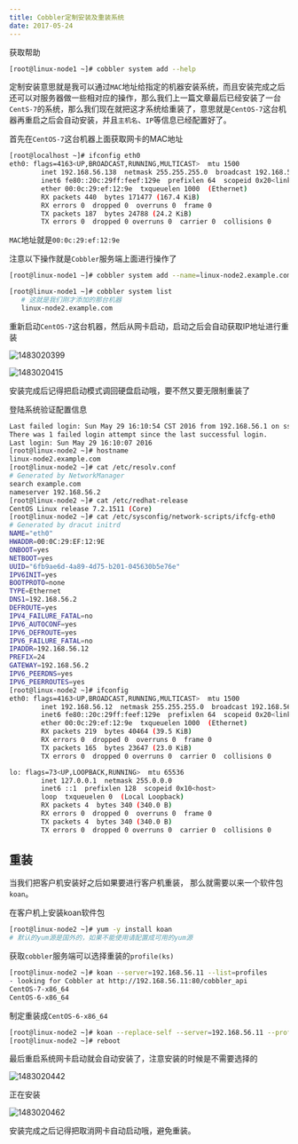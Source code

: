 ```yaml
---
title: Cobbler定制安装及重装系统
date: 2017-05-24
---
```


获取帮助

```bash
[root@linux-node1 ~]# cobbler system add --help
```

定制安装意思就是我可以通过`MAC`地址给指定的机器安装系统，而且安装完成之后还可以对服务器做一些相对应的操作，那么我们上一篇文章最后已经安装了一台`CentS-7`的系统，那么我们现在就把这才系统给重装了，意思就是`CentOS-7`这台机器再重启之后会自动安装，并且`主机名`、`IP`等信息已经配置好了。

首先在`CentOS-7`这台机器上面获取网卡的MAC地址

```bash
[root@localhost ~]# ifconfig eth0
eth0: flags=4163<UP,BROADCAST,RUNNING,MULTICAST>  mtu 1500
        inet 192.168.56.138  netmask 255.255.255.0  broadcast 192.168.56.255
        inet6 fe80::20c:29ff:feef:129e  prefixlen 64  scopeid 0x20<link>
        ether 00:0c:29:ef:12:9e  txqueuelen 1000  (Ethernet)
        RX packets 440  bytes 171477 (167.4 KiB)
        RX errors 0  dropped 0  overruns 0  frame 0
        TX packets 187  bytes 24788 (24.2 KiB)
        TX errors 0  dropped 0 overruns 0  carrier 0  collisions 0
```

`MAC`地址就是`00:0c:29:ef:12:9e`

注意以下操作就是`Cobbler`服务端上面进行操作了

```bash
[root@linux-node1 ~]# cobbler system add --name=linux-node2.example.com --mac-address=00:0c:29:ef:12:9e --profile=CentOS-7-x86_64 --ip-address=192.168.56.12 --subnet=255.255.255.0 --gateway=192.168.56.2 --interface=eth0 --static=1 --hostname=linux-node2.example.com --name-servers=192.168.56.2 --kickstart=/var/lib/cobbler/kickstarts/CentOS-7-x86_64.cfg
```

```bash
[root@linux-node1 ~]# cobbler system list
   # 这就是我们刚才添加的那台机器
   linux-node2.example.com
```

重新启动`CentOS-7`这台机器，然后从网卡启动，启动之后会自动获取IP地址进行重装

![1483020399](/images/2016/12/1483020399.png)

![1483020415](/images/2016/12/1483020415.png)

安装完成后记得把启动模式调回硬盘启动哦，要不然又要无限制重装了

登陆系统验证配置信息

```bash
Last failed login: Sun May 29 16:10:54 CST 2016 from 192.168.56.1 on ssh:notty
There was 1 failed login attempt since the last successful login.
Last login: Sun May 29 16:10:07 2016
[root@linux-node2 ~]# hostname
linux-node2.example.com
[root@linux-node2 ~]# cat /etc/resolv.conf 
# Generated by NetworkManager
search example.com
nameserver 192.168.56.2
[root@linux-node2 ~]# cat /etc/redhat-release 
CentOS Linux release 7.2.1511 (Core) 
[root@linux-node2 ~]# cat /etc/sysconfig/network-scripts/ifcfg-eth0 
# Generated by dracut initrd
NAME="eth0"
HWADDR=00:0C:29:EF:12:9E
ONBOOT=yes
NETBOOT=yes
UUID="6fb9ae6d-4a89-4d75-b201-045630b5e76e"
IPV6INIT=yes
BOOTPROTO=none
TYPE=Ethernet
DNS1=192.168.56.2
DEFROUTE=yes
IPV4_FAILURE_FATAL=no
IPV6_AUTOCONF=yes
IPV6_DEFROUTE=yes
IPV6_FAILURE_FATAL=no
IPADDR=192.168.56.12
PREFIX=24
GATEWAY=192.168.56.2
IPV6_PEERDNS=yes
IPV6_PEERROUTES=yes
[root@linux-node2 ~]# ifconfig 
eth0: flags=4163<UP,BROADCAST,RUNNING,MULTICAST>  mtu 1500
        inet 192.168.56.12  netmask 255.255.255.0  broadcast 192.168.56.255
        inet6 fe80::20c:29ff:feef:129e  prefixlen 64  scopeid 0x20<link>
        ether 00:0c:29:ef:12:9e  txqueuelen 1000  (Ethernet)
        RX packets 219  bytes 40464 (39.5 KiB)
        RX errors 0  dropped 0  overruns 0  frame 0
        TX packets 165  bytes 23647 (23.0 KiB)
        TX errors 0  dropped 0 overruns 0  carrier 0  collisions 0

lo: flags=73<UP,LOOPBACK,RUNNING>  mtu 65536
        inet 127.0.0.1  netmask 255.0.0.0
        inet6 ::1  prefixlen 128  scopeid 0x10<host>
        loop  txqueuelen 0  (Local Loopback)
        RX packets 4  bytes 340 (340.0 B)
        RX errors 0  dropped 0  overruns 0  frame 0
        TX packets 4  bytes 340 (340.0 B)
        TX errors 0  dropped 0 overruns 0  carrier 0  collisions 0
```

## 重装

当我们把客户机安装好之后如果要进行客户机重装， 那么就需要以来一个软件包`koan`。

在客户机上安装koan软件包

```bash
[root@linux-node2 ~]# yum -y install koan
# 默认的yum源是国外的，如果不能使用请配置成可用的yum源
```

获取`cobbler`服务端可以选择重装的`profile(ks)`

```bash
[root@linux-node2 ~]# koan --server=192.168.56.11 --list=profiles
- looking for Cobbler at http://192.168.56.11:80/cobbler_api
CentOS-7-x86_64
CentOS-6-x86_64
```

制定重装成`CentOS-6-x86_64`

```bash
[root@linux-node2 ~]# koan --replace-self --server=192.168.56.11 --profile=CentOS-6-x86_64
[root@linux-node2 ~]# reboot 
```
最后重启系统网卡启动就会自动安装了，注意安装的时候是不需要选择的

![1483020442](/images/2016/12/1483020442.png)

正在安装

![1483020462](/images/2016/12/1483020462.png)

安装完成之后记得把取消网卡自动启动哦，避免重装。